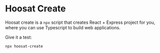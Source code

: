 # Hoosat Create

Hoosat create is a `npx` script that creates React + Express project for you, where you can use Typescript to build web applications. 

Give it a test:
```
npx hoosat-create
```


